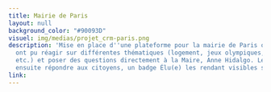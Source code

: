 ```yaml
---
title: Mairie de Paris
layout: null
background_color: "#90093D"
visuel: img/medias/projet_crm-paris.png
description: 'Mise en place d''une plateforme pour la mairie de Paris où les citoyens
  ont pu réagir sur différentes thématiques (logement, jeux olympiques, gaspillge,
  etc.) et poser des questions directement à la Maire, Anne Hidalgo. Les élus pouvaient
  ensuite répondre aux citoyens, un badge Élu(e) les rendant visibles sur la plateforme.'
link: 
---
```


